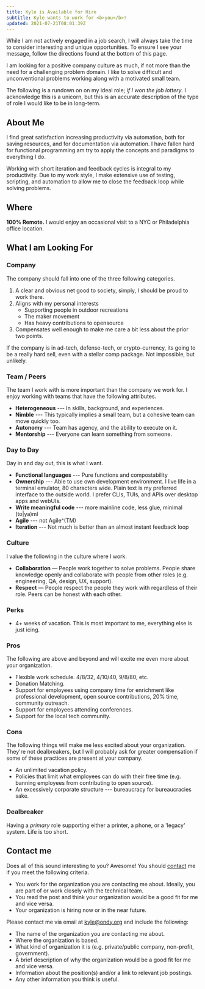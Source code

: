 ```yaml
---
title: Kyle is Available for Hire
subtitle: Kyle wants to work for <b>you</b>!
updated: 2021-07-21T08:01:39Z
---
```


<aside>
While I am not actively engaged in a job search, I will always take the time to
consider interesting and unique opportunities. To ensure I see your message,
follow the directions found at the bottom of this page.
</aside>

I am looking for a positive company culture as much, if not more than the need
for a challenging problem domain. I like to solve difficult and unconventional
  problems working along with a motivated small team.

The following is a rundown on on my ideal role; _if I won the job lottery_. I
acknowledge this is a unicorn, but this is an accurate description of the type
of role I would like to be in long-term.


## About Me

I find great satisfaction increasing productivity via automation, both for
saving resources, and for documentation via automation. I have fallen hard for
functional programming am try to apply the concepts and paradigms to everything
I do.

Working with short iteration and feedback cycles is integral to my
productivity. Due to my work style, I make extensive use of testing, scripting,
and automation to allow me to close the feedback loop while solving problems.


## Where

**100% Remote.**
I would enjoy an occasional visit to a NYC or Philadelphia office location.


## What I am Looking For

### Company

The company should fall into one of the three following categories.

1) A clear and obvious net good to society, simply, I should be proud to work there.
2) Aligns with my personal interests
    * Supporting people in outdoor recreations
    * The maker movement
    * Has heavy contributions to opensource
3) Compensates well enough to make me care a bit less about the prior two
   points.

If the company is in ad-tech, defense-tech, or crypto-currency, its going to be
a really hard sell, even with a stellar comp package. Not impossible, but
unlikely.

### Team / Peers

The team I work with is more important than the company we work for. I enjoy working with teams that have the following attributes.

* **Heterogeneous** --- In skills, background, and experiences.
* **Nimble** --- This typically implies a small team, but a cohesive team can move quickly too.
* **Autonomy** --- Team has agency, and the ability to execute on it.
* **Mentorship** --- Everyone can learn something from someone.

### Day to Day

Day in and day out, this is what I want.

* **Functional languages** --- Pure functions and compostability
* **Ownership** --- Able to use own development environment.
   I live life in a terminal emulator, 80 characters wide.
   Plain text is my preferred interface to the outside world.
   I prefer CLIs, TUIs, and APIs over desktop apps and webUIs.
* **Write meaningful code** --- more mainline code, less glue, minimal (to|ya)ml
* **Agile** --- not Agile^(TM)
* **Iteration** --- Not much is better than an almost instant feedback loop

### Culture

I value the following in the culture where I work.

* **Collaboration** — People work together to solve problems.
  People share knowledge openly and collaborate with people from other roles (e.g. engineering, QA, design, UX, support).
* **Respect** — People respect the people they work with regardless of their role.
  Peers can be honest with each other.

### Perks

* 4+ weeks of vacation.
  This is most important to me, everything else is just icing.


### Pros

The following are above and beyond and will excite me even more about your organization.

* Flexible work schedule.
  4/8/32, 4/10/40, 9/8/80, etc.
* Donation Matching.
* Support for employees using company time for enrichment like professional development, open source contributions, 20% time, community outreach.
* Support for employees attending conferences.
* Support for the local tech community.

### Cons

The following things will make me less excited about your organization.
They're not dealbreakers, but I will probably ask for greater compensation if some of these practices are present at your company.

* An unlimited vacation policy.
* Policies that limit what employees can do with their free time (e.g. banning employees from contributing to open source).
* An excessively corporate structure --- bureaucracy for bureaucracies sake.

### Dealbreaker

Having a *primary* role supporting either a printer, a phone, or a 'legacy' system.
Life is too short.

## Contact me

Does all of this sound interesting to you? Awesome! You should [contact](/contact) me if you meet the following criteria.

* You work for the organization you are contacting me about.
  Ideally, you are part of or work closely with the technical team.
* You read the post and think your organization would be a good fit for me and vice versa.
* Your organization is hiring now or in the near future.

Please contact me via email at <a href="mailto:kyle@ondy.org">kyle@ondy.org</a> and include the following:

* The name of the organization you are contacting me about.
* Where the organization is based.
* What kind of organization it is (e.g. private/public company, non-profit, government).
* A brief description of why the organization would be a good fit for me and vice versa.
* Information about the position(s) and/or a link to relevant job postings.
* Any other information you think is useful.
